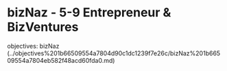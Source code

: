 # bizNaz - 5-9 Entrepreneur & BizVentures

objectives: bizNaz (../objectives%201b66509554a7804d90c1dc1239f7e26c/bizNaz%201b66509554a7804eb582f48acd60fda0.md)